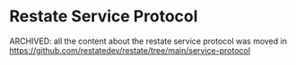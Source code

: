 # Restate Service Protocol

ARCHIVED: all the content about the restate service protocol was moved in https://github.com/restatedev/restate/tree/main/service-protocol
